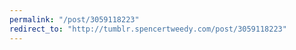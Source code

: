 ```yaml
---
permalink: "/post/3059118223"
redirect_to: "http://tumblr.spencertweedy.com/post/3059118223"
---
```

